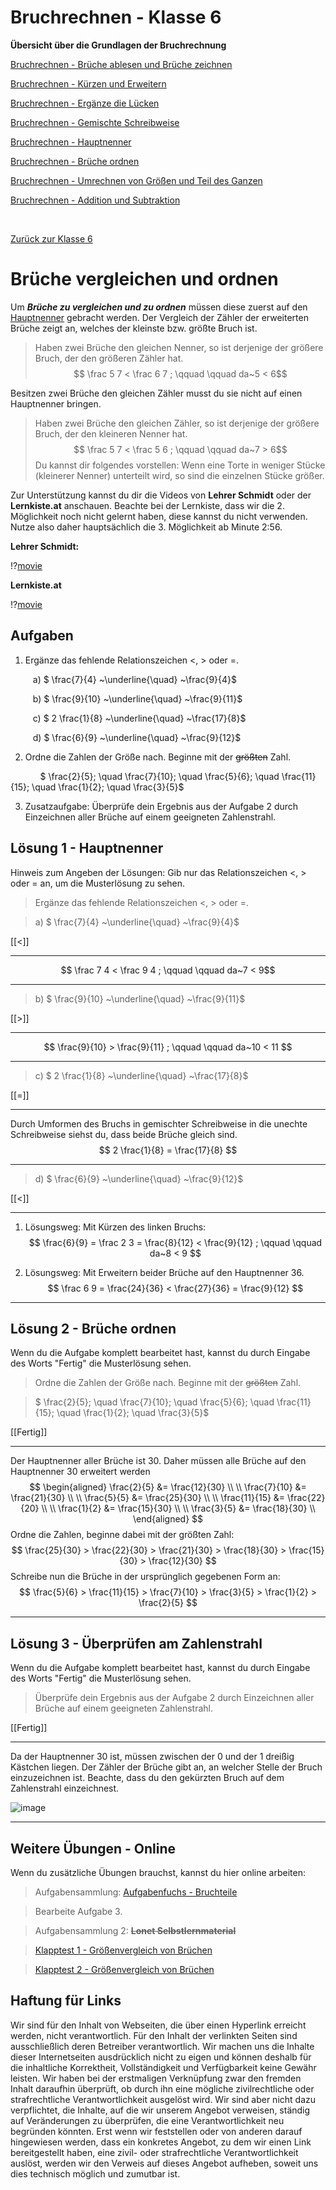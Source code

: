 <!--
author: Susanne Suckfüll
email: su-aes@masannek.de
language: de
narrator: German Female
script: url.js

View this file on https://liascript.github.io/course/?https://raw.githubusercontent.com/SUC-AES/Mathematik-5/master/2_Massen_1.md
-->

# Bruchrechnen - Klasse 6

**Übersicht über die Grundlagen der Bruchrechnung**

[Bruchrechnen - Brüche ablesen und Brüche zeichnen]()

[Bruchrechnen - Kürzen und Erweitern]()

[Bruchrechnen - Ergänze die Lücken]()

[Bruchrechnen - Gemischte Schreibweise]()

[Bruchrechnen - Hauptnenner]()

[Bruchrechnen - Brüche ordnen]()

[Bruchrechnen - Umrechnen von Größen und Teil des Ganzen]()

[Bruchrechnen - Addition und Subtraktion]()





$\qquad$


[Zurück zur Klasse 6]()




# Brüche vergleichen und ordnen

Um ***Brüche zu vergleichen und zu ordnen*** müssen diese zuerst auf den [Hauptnenner]() gebracht werden. Der Vergleich der Zähler der erweiterten Brüche zeigt an, welches der kleinste bzw. größte Bruch ist.

> Haben zwei Brüche den gleichen Nenner, so ist derjenige der größere Bruch, der den größeren Zähler hat.
> $$ \frac 5 7 < \frac 6 7 ; \qquad \qquad da~5 < 6$$

Besitzen zwei Brüche den gleichen Zähler musst du sie nicht auf einen Hauptnenner bringen.

> Haben zwei Brüche den gleichen Zähler, so ist derjenige der größere Bruch, der den kleineren Nenner hat.
> $$ \frac 5 7 < \frac 5 6 ; \qquad \qquad da~7 > 6$$
> Du kannst dir folgendes vorstellen: Wenn eine Torte in weniger Stücke (kleinerer Nenner) unterteilt wird, so sind die einzelnen Stücke größer.

Zur Unterstützung kannst du dir die Videos von **Lehrer Schmidt** oder der **Lernkiste.at** anschauen. Beachte bei der Lernkiste, dass wir die 2. Möglichkeit noch nicht gelernt haben, diese kannst du nicht verwenden. Nutze also daher hauptsächlich die 3. Möglichkeit ab Minute 2:56.

**Lehrer Schmidt:**

!?[movie](https://www.youtube.com/watch?v=5o9bf4G8SkI)


**Lernkiste.at**

!?[movie](https://www.youtube.com/watch?v=xm-dHnJPbv0)


## Aufgaben

1. Ergänze das fehlende Relationszeichen <, > oder =.

$\qquad$ a) $ \frac{7}{4} ~\underline{\quad} ~\frac{9}{4}$

$\qquad$ b) $ \frac{9}{10} ~\underline{\quad} ~\frac{9}{11}$

$\qquad$ c) $ 2 \frac{1}{8} ~\underline{\quad} ~\frac{17}{8}$

$\qquad$ d) $ \frac{6}{9} ~\underline{\quad} ~\frac{9}{12}$

2. Ordne die Zahlen der Größe nach. Beginne mit der ~~größten~~ Zahl.

$\qquad ~~~$  $ \frac{2}{5}; \quad \frac{7}{10}; \quad \frac{5}{6}; \quad \frac{11}{15}; \quad \frac{1}{2}; \quad \frac{3}{5}$

3. Zusatzaufgabe: Überprüfe dein Ergebnis aus der Aufgabe 2 durch Einzeichnen aller Brüche auf einem geeigneten Zahlenstrahl.



## Lösung 1 - Hauptnenner

Hinweis zum Angeben der Lösungen: Gib nur das Relationszeichen <, > oder = an, um die Musterlösung zu sehen.

> Ergänze das fehlende Relationszeichen <, > oder =.

> a) $ \frac{7}{4} ~\underline{\quad} ~\frac{9}{4}$

[[<]]
*********************************


$$ \frac 7 4 < \frac 9 4 ; \qquad \qquad da~7 < 9$$

*********************************


> b) $ \frac{9}{10} ~\underline{\quad} ~\frac{9}{11}$

[[>]]
*********************************


$$ \frac{9}{10} > \frac{9}{11} ; \qquad \qquad da~10 < 11 $$

*********************************


> c) $ 2 \frac{1}{8} ~\underline{\quad} ~\frac{17}{8}$

[[=]]
*********************************


Durch Umformen des Bruchs in gemischter Schreibweise in die unechte Schreibweise siehst du, dass beide Brüche gleich sind.
$$ 2 \frac{1}{8} = \frac{17}{8} $$

*********************************


> d) $ \frac{6}{9} ~\underline{\quad} ~\frac{9}{12}$

[[<]]
*********************************


1. Lösungsweg: Mit Kürzen des linken Bruchs:
$$ \frac{6}{9} = \frac 2 3 = \frac{8}{12} < \frac{9}{12} ; \qquad \qquad da~8 < 9 $$

2. Lösungsweg: Mit Erweitern beider Brüche auf den Hauptnenner 36.
$$ \frac 6 9 = \frac{24}{36} < \frac{27}{36} = \frac{9}{12} $$

*********************************


## Lösung 2 - Brüche ordnen

Wenn du die Aufgabe komplett bearbeitet hast, kannst du durch Eingabe des Worts "Fertig" die Musterlösung sehen.

> Ordne die Zahlen der Größe nach. Beginne mit der ~~größten~~ Zahl.

> $ \frac{2}{5}; \quad \frac{7}{10}; \quad \frac{5}{6}; \quad \frac{11}{15}; \quad \frac{1}{2}; \quad \frac{3}{5}$


[[Fertig]]
*********************************


Der Hauptnenner aller Brüche ist 30. Daher müssen alle Brüche auf den Hauptnenner 30 erweitert werden
$$
\begin{aligned}
  \frac{2}{5} &= \frac{12}{30} \\ \\
  \frac{7}{10} &= \frac{21}{30} \\ \\
  \frac{5}{5} &= \frac{25}{30} \\ \\
  \frac{11}{15} &= \frac{22}{20} \\ \\
  \frac{1}{2} &= \frac{15}{30} \\ \\
  \frac{3}{5} &= \frac{18}{30} \\
\end{aligned}
$$
Ordne die Zahlen, beginne dabei mit der größten Zahl:
$$ \frac{25}{30} > \frac{22}{30} > \frac{21}{30} > \frac{18}{30} > \frac{15}{30} > \frac{12}{30} $$
Schreibe nun die Brüche in der ursprünglich gegebenen Form an:
$$ \frac{5}{6} > \frac{11}{15} > \frac{7}{10} > \frac{3}{5} > \frac{1}{2} > \frac{2}{5} $$

*********************************


## Lösung 3 - Überprüfen am Zahlenstrahl

Wenn du die Aufgabe komplett bearbeitet hast, kannst du durch Eingabe des Worts "Fertig" die Musterlösung sehen.

> Überprüfe dein Ergebnis aus der Aufgabe 2 durch Einzeichnen aller Brüche auf einem geeigneten Zahlenstrahl.

[[Fertig]]
************************************


Da der Hauptnenner 30 ist, müssen zwischen der 0 und der 1 dreißig Kästchen liegen. Der Zähler der Brüche gibt an, an welcher Stelle der Bruch einzuzeichnen ist. Beachte, dass du den gekürzten Bruch auf dem Zahlenstrahl einzeichnest.

![image](/graphics/M-06-02-06-Zahlenstrahl-LSG.png)

************************************



## Weitere Übungen - Online

Wenn du zusätzliche Übungen brauchst, kannst du hier online arbeiten:

> Aufgabensammlung:
> [Aufgabenfuchs - Bruchteile](https://mathe.aufgabenfuchs.de/bruch/gleichnamig-machen.shtml)

> Bearbeite Aufgabe 3.


> Aufgabensammlung 2: **~~Lonet Selbstlernmaterial~~**

> [Klapptest 1 - Größenvergleich von Brüchen](http://ne.lo-net2.de/selbstlernmaterial/m/s1ar/brke/brke_o_kt1.PDF)

> [Klapptest 2 - Größenvergleich von Brüchen](http://ne.lo-net2.de/selbstlernmaterial/m/s1ar/brke/brke_o_kt2.PDF)






## Haftung für Links

Wir sind für den Inhalt von Webseiten, die über einen Hyperlink erreicht werden, nicht verantwortlich. Für den Inhalt der verlinkten Seiten sind ausschließlich deren Betreiber verantwortlich. Wir machen uns die Inhalte dieser Internetseiten ausdrücklich nicht zu eigen und können deshalb für die inhaltliche Korrektheit, Vollständigkeit und Verfügbarkeit keine Gewähr leisten. Wir haben bei der erstmaligen Verknüpfung zwar den fremden Inhalt daraufhin überprüft, ob durch ihn eine mögliche zivilrechtliche oder strafrechtliche Verantwortlichkeit ausgelöst wird. Wir sind aber nicht dazu verpflichtet, die Inhalte, auf die wir unserem Angebot verweisen, ständig auf Veränderungen zu überprüfen, die eine Verantwortlichkeit neu begründen könnten. Erst wenn wir feststellen oder von anderen darauf hingewiesen werden, dass ein konkretes Angebot, zu dem wir einen Link bereitgestellt haben, eine zivil- oder strafrechtliche Verantwortlichkeit auslöst, werden wir den Verweis auf dieses Angebot aufheben, soweit uns dies technisch möglich und zumutbar ist.
